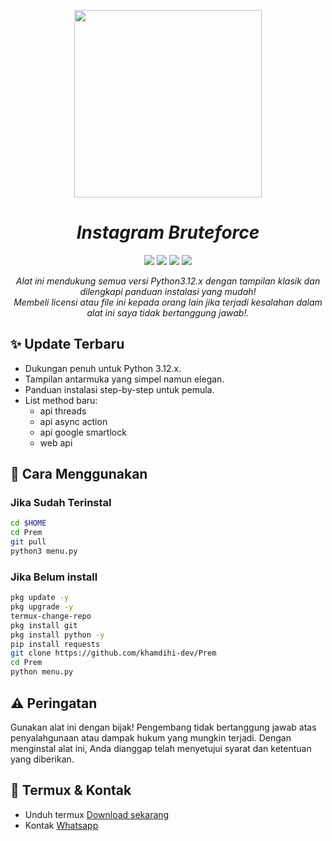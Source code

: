 <p align="center">
  <img src="https://gifdb.com/images/high/glitching-hacker-hub-biwszmcveudzaori.gif" width="300"/>
</p>

<h1 align="center">
  <b><i>Instagram Bruteforce</i></b>
</h1>

<div align="center">
  <img src="https://img.shields.io/badge/Author-KhamdihiDev-green?style=for-the-badge">
  <img src="https://img.shields.io/badge/Written%20In-Python3.12.x-blue?style=for-the-badge">
  <img src="https://img.shields.io/badge/Open%20Source-No-yellow?style=for-the-badge">
  <img src="https://img.shields.io/badge/Premium-Yes-red?style=for-the-badge">
</div>

<p align="center">
  <i>Alat ini mendukung semua versi Python3.12.x dengan tampilan klasik dan dilengkapi panduan instalasi yang mudah!</i>
  <br>
  <i>Membeli licensi atau file ini kepada orang lain jika terjadi kesalahan dalam alat ini saya tidak bertanggung jawab!.</i>
</p>

## ✨ **Update Terbaru**
- Dukungan penuh untuk Python 3.12.x.
- Tampilan antarmuka yang simpel namun elegan.
- Panduan instalasi step-by-step untuk pemula.
- List method baru:
  - api threads
  - api async action
  - api google smartlock
  - web api

## 🚀 **Cara Menggunakan**

### **Jika Sudah Terinstal**
```bash
cd $HOME
cd Prem
git pull
python3 menu.py
```
### **Jika Belum install**
```bash
pkg update -y
pkg upgrade -y
termux-change-repo
pkg install git
pkg install python -y
pip install requests
git clone https://github.com/khamdihi-dev/Prem
cd Prem
python menu.py
```
## ⚠️ Peringatan
Gunakan alat ini dengan bijak!
Pengembang tidak bertanggung jawab atas penyalahgunaan atau dampak hukum yang mungkin terjadi. Dengan menginstal alat ini, Anda dianggap telah menyetujui syarat dan ketentuan yang diberikan.

## 📱 Termux & Kontak
<ul>
  <li>Unduh termux <a href='https://f-droid.org/repo/com.termux_1020.apk'>Download sekarang</a></li>
  <li>Kontak <a href='https://wa.me/+6283853140469'>Whatsapp</a></li>
</ul>

